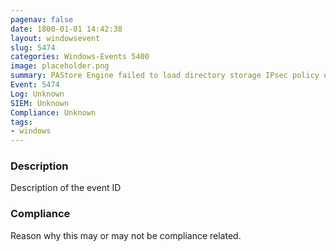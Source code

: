 ```yaml
---
pagenav: false
date: 1800-01-01 14:42:38
layout: windowsevent
slug: 5474
categories: Windows-Events 5400
image: placeholder.png
summary: PAStore Engine failed to load directory storage IPsec policy on the computer
Event: 5474
Log: Unknown
SIEM: Unknown
Compliance: Unknown
tags:
- windows
---
```


### Description

Description of the event ID

### Compliance

Reason why this may or may not be compliance related.
